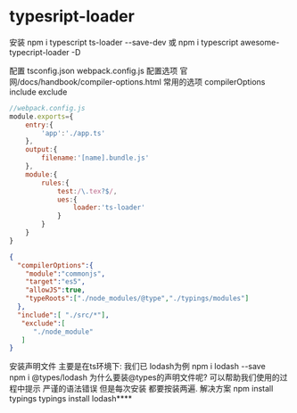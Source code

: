 # typesript-loader
安装
npm i typescript ts-loader --save-dev
或
npm i typescript awesome-typecript-loader -D

配置
tsconfig.json
webpack.config.js
配置选项
官网/docs/handbook/compiler-options.html
常用的选项
    compilerOptions
    include
    exclude

```js
//webpack.config.js
module.exports={
    entry:{
        'app':'./app.ts'
    },
    output:{
        filename:'[name].bundle.js'
    },
    module:{
        rules:{
            test:/\.tex?$/,
            ues:{
                loader:'ts-loader'
            }
        }
    }
}
```   
```json
{
  "compilerOptions":{
    "module":"commonjs",
    "target":"es5",
    "allowJS":true,
    "typeRoots":["./node_modules/@type","./typings/modules"]
  },
  "include":[ "./src/*"],
   "exclude":[
      "./node_module"
   ]
}
```

安装声明文件 主要是在ts环境下: 我们已 lodash为例
npm i lodash --save  
npm i @types/lodash 
为什么要装@types的声明文件呢? 可以帮助我们使用的过程中提示 严谨的语法错误
但是每次安装 都要按装两遍. 解决方案
npm install typings
typings install lodash****